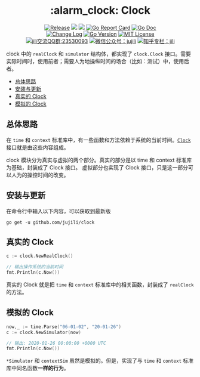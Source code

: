 <!-- markdownlint-disable MD041 -->
<h1 align="center">:alarm_clock: Clock</h1>
<p align="center">
<!--  -->
<a href="https://github.com/jujili/clock/releases"> <img src="https://img.shields.io/github/v/tag/jujili/clock?include_prereleases&sort=semver" alt="Release" title="Release"></a>
<!--  -->
<a href="https://www.travis-ci.org/jujili/clock"><img src="https://www.travis-ci.org/jujili/clock.svg?branch=master"/></a>
<!--  -->
<a href="https://codecov.io/gh/jujili/clock"><img src="https://codecov.io/gh/jujili/clock/branch/master/graph/badge.svg"/></a>
<!--  -->
<a href="https://goreportcard.com/report/github.com/jujili/clock"><img src="https://goreportcard.com/badge/github.com/jujili/clock" alt="Go Report Card" title="Go Report Card"/></a>
<!--  -->
<a href="http://godoc.org/github.com/jujili/clock"><img src="https://img.shields.io/badge/godoc-clock-blue.svg" alt="Go Doc" title="Go Doc"/></a>
<!--  -->
<br/>
<!--  -->
<a href="https://github.com/jujili/clock/blob/master/CHANGELOG.md"><img src="https://img.shields.io/badge/Change-Log-blueviolet.svg" alt="Change Log" title="Change Log"/></a>
<!--  -->
<a href="https://golang.google.cn"><img src="https://img.shields.io/github/go-mod/go-version/jujili/clock" alt="Go Version" title="Go Version"/></a>
<!--  -->
<a href="https://github.com/jujili/clock/blob/master/LICENSE"><img src="https://img.shields.io/badge/License-MIT-blue.svg" alt="MIT License" title="MIT License"/></a>
<!--  -->
<br/>
<!--  -->
<a target="_blank" href="//shang.qq.com/wpa/qunwpa?idkey=7f61280435c41608fb8cb96cf8af7d31ef0007c44b223c9e3596ce84dec329bc"><img border="0" src="https://img.shields.io/badge/QQ%20群-23%2053%2000%2093-blue.svg" alt="jili交流QQ群:23530093" title="jili交流QQ群:23530093"></a>
<!--  -->
<a href="https://mp.weixin.qq.com/s?__biz=MzA4MDU4NDI5Mw==&mid=2455230332&idx=1&sn=8086c43e259b0012596ed63d6ecd7d10&chksm=88017c76bf76f5604f2f3280ffd96029b5ccaf99db48d18066d3e3bc9bc8a2e1a05de1a3225f&mpshare=1&scene=1&srcid=&sharer_sharetime=1578553397373&sharer_shareid=5ce52651949258759d82d1bf31b455b5#rd"><img src="https://img.shields.io/badge/微信公众号-jujili-success.svg" alt="微信公众号：jujili" title="微信公众号：jujili"/></a>
<!--  -->
<a href="https://zhuanlan.zhihu.com/jujili"><img src="https://img.shields.io/badge/知乎专栏-jili-blue.svg" alt="知乎专栏：jili" title="知乎专栏：jili"/></a>
<!--  -->
</p>

clock 中的 `realClock` 和 `simulator` 结构体，都实现了 `clock.Clock` 接口。需要实际时间时，使用前者；需要人为地操纵时间的场合（比如：测试）中，使用后者。

- [总体思路](#%e6%80%bb%e4%bd%93%e6%80%9d%e8%b7%af)
- [安装与更新](#%e5%ae%89%e8%a3%85%e4%b8%8e%e6%9b%b4%e6%96%b0)
- [真实的 Clock](#%e7%9c%9f%e5%ae%9e%e7%9a%84-clock)
- [模拟的 Clock](#%e6%a8%a1%e6%8b%9f%e7%9a%84-clock)

## 总体思路

在 `time` 和 `context` 标准库中，有一些函数和方法依赖于系统的当前时间。[`Clock`](https://github.com/jujili/clock/blob/master/interface.go#L13) 接口就是由这些内容组成。

clock 模块分为真实与虚拟的两个部分。真实的部分是以 time 和 context 标准库为基础，封装成了 Clock 接口。
虚拟部分也实现了 Clock 接口，只是这一部分可以人为的操控时间的改变。

## 安装与更新

在命令行中输入以下内容，可以获取到最新版

```shell
go get -u github.com/jujili/clock
```

## 真实的 Clock

```go
c := clock.NewRealClock()

// 输出操作系统的当前时间
fmt.Println(c.Now())
```

真实的 Clock 就是把 `time` 和 `context` 标准库中的相关函数，封装成了 `realClock` 的方法。

## 模拟的 Clock

```go
now,_ := time.Parse("06-01-02", "20-01-26")
c := clock.NewSimulator(now)

// 输出: 2020-01-26 00:00:00 +0000 UTC
fmt.Println(c.Now())
```

`*Simulator` 和 `contextSim` 虽然是模拟的。但是，实现了与 `time` 和 `context` 标准库中同名函数**一样的行为**。
